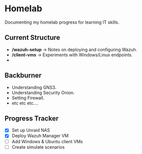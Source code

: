 # Homelab
Documenting my homelab progress for learning IT skills.

## Current Structure
- **/wazuh-setup** &rarr; Notes on deploying and configuring Wazuh.
- **/client-vms** &rarr; Experiments with Windows/Linux endpoints.
- 

## Backburner
- Understanding GNS3.
- Understanding Security Onion.
- Setting Firewall.
- etc etc etc....

## Progress Tracker
- [x] Set up Unraid NAS  
- [x] Deploy Wazuh Manager VM
- [ ] Add Windows & Ubuntu client VMs
- [ ] Create simulate scenarios 
